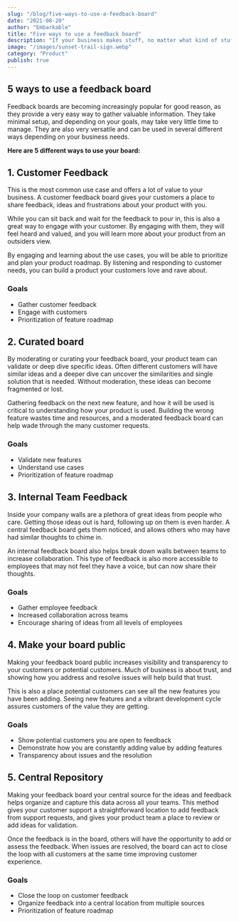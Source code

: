 ```yaml
---
slug: "/blog/five-ways-to-use-a-feedback-board"
date: "2021-08-20"
author: "Embarkable"
title: "Five ways to use a feedback board"
description: "If your business makes stuff, no matter what kind of stuff, your business can benefit from a public feedback board."
image: "/images/sunset-trail-sign.webp"
category: "Product"
publish: true
---
```


## 5 ways to use a feedback board

Feedback boards are becoming increasingly popular for good reason, as they provide a very easy way to gather valuable information.  They take minimal setup, and depending on your goals, may take very little time to manage. They are also very versatile and can be used in several different ways depending on your business needs.

**Here are 5 different ways to use your board:**

## 1. Customer Feedback

This is the most common use case and offers a lot of value to your business.  A customer feedback board gives your customers a place to share feedback, ideas and frustrations about your product with you.

While you can sit back and wait for the feedback to pour in, this is also a great way to engage with your customer.  By engaging with them, they will feel heard and valued, and you will learn more about your product from an outsiders view.

By engaging and learning about the use cases, you will be able to prioritize and plan your product roadmap. By listening and responding to customer needs, you can build a product your customers love and rave about.

### Goals
- Gather customer feedback
- Engage with customers
- Prioritization of feature roadmap

## 2. Curated board

By moderating or curating your feedback board, your product team can validate or deep dive specific ideas.  Often different customers will have similar ideas and a deeper dive can uncover the similarities and single solution that is needed.  Without moderation, these ideas can become fragmented or lost.

Gathering feedback on the next new feature, and how it will be used is critical to understanding how your product is used.  Building the wrong feature wastes time and resources, and a moderated feedback board can help wade through the many customer requests.

### Goals
- Validate new features
- Understand use cases
- Prioritization of feature roadmap

## 3. Internal Team Feedback

Inside your company walls are a plethora of great ideas from people who care.  Getting those ideas out is hard, following up on them is even harder. A central feedback board gets them noticed, and allows others who may have had similar thoughts to chime in.

An internal feedback board also helps break down walls between teams to increase collaboration. This type of feedback is also more accessible to employees that may not feel they have a voice, but can now share their thoughts.

### Goals
- Gather employee feedback
- Increased collaboration across teams
- Encourage sharing of ideas from all levels of employees

## 4. Make your board public

Making your feedback board public increases visibility and transparency to your customers or potential customers.  Much of business is about trust, and showing how you address and resolve issues will help build that trust.

This is also a place potential customers can see all the new features you have been adding. Seeing new features and a vibrant development cycle assures customers of the value they are getting. 

### Goals
- Show potential customers you are open to feedback
- Demonstrate how you are constantly adding value by adding features
- Transparency about issues and the resolution

## 5. Central Repository

Making your feedback board your central source for the ideas and feedback helps organize and capture this data across all your teams. This method gives your customer support a straightforward location to add feedback from support requests, and gives your product team a place to review or add ideas for validation.

Once the feedback is in the board, others will have the opportunity to add or assess the feedback.  When issues are resolved, the board can act to close the loop with all customers at the same time improving customer experience.

### Goals
- Close the loop on customer feedback
- Organize feedback into a central location from multiple sources
- Prioritization of feature roadmap
